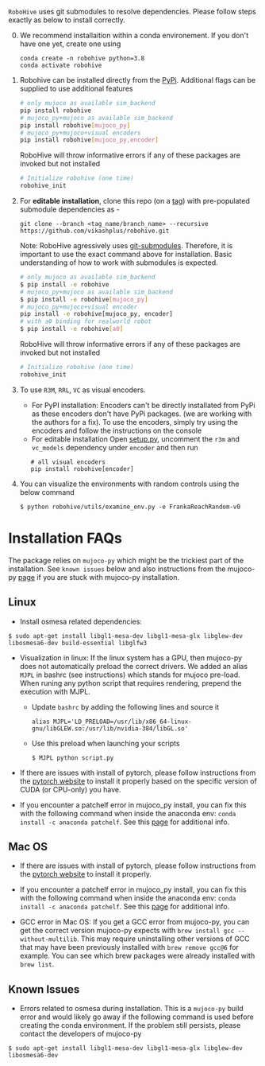 `RoboHive` uses git submodules to resolve dependencies. Please follow steps exactly as below to install correctly.

0. We recommend installaition within a conda environement. If you don't have one yet, create one using
   ```
   conda create -n robohive python=3.8
   conda activate robohive
   ```

1. Robohive can be installed directly from the [PyPi](https://pypi.org/project/robohive/). Additional flags can be supplied to use additional  features
   ``` bash
   # only mujoco as available sim_backend
   pip install robohive
   # mujoco_py+mujoco as available sim_backend
   pip install robohive[mujoco_py]
   # mujoco_py+mujoco+visual encoders
   pip install robohive[mujoco_py,encoder]
   ```
   RoboHive will throw informative errors if any of these packages are invoked but not installed
   ```bash
   # Initialize robohive (one time)
   robohive_init
   ```

2. For **editable installation**, clone this repo (on a [tag](https://github.com/vikashplus/robohive/releases)) with pre-populated submodule dependencies as -
   ```
   git clone --branch <tag_name/branch_name> --recursive https://github.com/vikashplus/robohive.git
   ```
   Note: RoboHive agressively uses [git-submodules](https://git-scm.com/book/en/v2/Git-Tools-Submodules). Therefore, it is important to use the exact command above for installation. Basic understanding of how to work with submodules is expected.

   ```bash
   # only mujoco as available sim_backend
   $ pip install -e robohive
   # mujoco_py+mujoco as available sim_backend
   $ pip install -e robohive[mujoco_py]
   # mujoco_py+mujoco+visual encoder
   pip install -e robohive[mujoco_py, encoder]
   # with a0 binding for realworld robot
   $ pip install -e robohive[a0]
   ```
   <!-- **OR** Add repo to pythonpath by updating `~/.bashrc` or `~/.bash_profile`
   ```bash
   export PYTHONPATH="<path/to/robohive>:$PYTHONPATH"
   ```-->
   RoboHive will throw informative errors if any of these packages are invoked but not installed
   ```bash
   # Initialize robohive (one time)
   robohive_init
   ```

3. To use `R3M`, `RRL`, `VC` as visual encoders.
   - For PyPI installation: Encoders can't be directly installated from PyPi as these encoders don't have PyPi packages. (we are working with the authors for a fix). To use the encoders, simply try using the encoders and follow the instructions on the console
   - For editable installation
      Open [setup.py](/setup.py), uncomment the `r3m` and `vc_models` dependency under `encoder` and then run
   ```
      # all visual encoders
      pip install robohive[encoder]
   ```

4. You can visualize the environments with random controls using the below command
   ```
   $ python robohive/utils/examine_env.py -e FrankaReachRandom-v0
   ```


# Installation FAQs
The package relies on `mujoco-py` which might be the trickiest part of the installation. See `known issues` below and also instructions from the mujoco-py [page](https://github.com/openai/mujoco-py) if you are stuck with mujoco-py installation.

## Linux
- Install osmesa related dependencies:
```
$ sudo apt-get install libgl1-mesa-dev libgl1-mesa-glx libglew-dev libosmesa6-dev build-essential libglfw3
```

- Visualization in linux: If the linux system has a GPU, then mujoco-py does not automatically preload the correct drivers. We added an alias `MJPL` in bashrc (see instructions) which stands for mujoco pre-load. When runing any python script that requires rendering, prepend the execution with MJPL.

   - Update `bashrc` by adding the following lines and source it
      ```
      alias MJPL='LD_PRELOAD=/usr/lib/x86_64-linux-gnu/libGLEW.so:/usr/lib/nvidia-384/libGL.so'
      ```
   - Use this preload when launching your scripts
      ```
      $ MJPL python script.py
      ```
- If there are issues with install of pytorch, please follow instructions from the [pytorch website](https://pytorch.org/) to install it properly based on the specific version of CUDA (or CPU-only) you have.

- If you encounter a patchelf error in mujoco_py install, you can fix this with the following command when inside the anaconda env: `conda install -c anaconda patchelf`. See this [page](https://github.com/openai/mujoco-py/issues/147) for additional info.

## Mac OS

- If there are issues with install of pytorch, please follow instructions from the [pytorch website](https://pytorch.org/) to install it properly.

- If you encounter a patchelf error in mujoco_py install, you can fix this with the following command when inside the anaconda env: `conda install -c anaconda patchelf`. See this [page](https://github.com/openai/mujoco-py/issues/147) for additional info.

- GCC error in Mac OS: If you get a GCC error from mujoco-py, you can get the correct version mujoco-py expects with `brew install gcc --without-multilib`. This may require uninstalling other versions of GCC that may have been previously installed with `brew remove gcc@6` for example. You can see which brew packages were already installed with `brew list`.


## Known Issues
- Errors related to osmesa during installation. This is a `mujoco-py` build error and would likely go away if the following command is used before creating the conda environment. If the problem still persists, please contact the developers of mujoco-py
```
$ sudo apt-get install libgl1-mesa-dev libgl1-mesa-glx libglew-dev libosmesa6-dev
```
